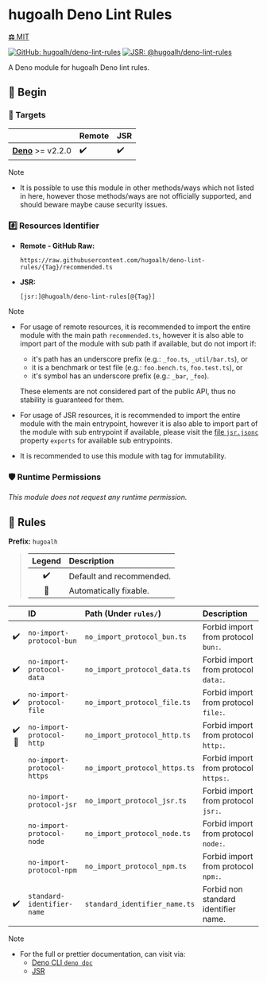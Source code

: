 # hugoalh Deno Lint Rules

[**⚖️** MIT](./LICENSE.md)

[![GitHub: hugoalh/deno-lint-rules](https://img.shields.io/github/v/release/hugoalh/deno-lint-rules?label=hugoalh/deno-lint-rules&labelColor=181717&logo=github&logoColor=ffffff&sort=semver&style=flat "GitHub: hugoalh/deno-lint-rules")](https://github.com/hugoalh/deno-lint-rules)
[![JSR: @hugoalh/deno-lint-rules](https://img.shields.io/jsr/v/@hugoalh/deno-lint-rules?label=@hugoalh/deno-lint-rules&labelColor=F7DF1E&logo=jsr&logoColor=000000&style=flat "JSR: @hugoalh/deno-lint-rules")](https://jsr.io/@hugoalh/deno-lint-rules)

A Deno module for hugoalh Deno lint rules.

## 🔰 Begin

### 🎯 Targets

|  | **Remote** | **JSR** |
|:--|:--|:--|
| **[Deno](https://deno.land/)** >= v2.2.0 | ✔️ | ✔️ |

> [!NOTE]
> - It is possible to use this module in other methods/ways which not listed in here, however those methods/ways are not officially supported, and should beware maybe cause security issues.

### #️⃣ Resources Identifier

- **Remote - GitHub Raw:**
  ```
  https://raw.githubusercontent.com/hugoalh/deno-lint-rules/{Tag}/recommended.ts
  ```
- **JSR:**
  ```
  [jsr:]@hugoalh/deno-lint-rules[@{Tag}]
  ```

> [!NOTE]
> - For usage of remote resources, it is recommended to import the entire module with the main path `recommended.ts`, however it is also able to import part of the module with sub path if available, but do not import if:
>
>   - it's path has an underscore prefix (e.g.: `_foo.ts`, `_util/bar.ts`), or
>   - it is a benchmark or test file (e.g.: `foo.bench.ts`, `foo.test.ts`), or
>   - it's symbol has an underscore prefix (e.g.: `_bar`, `_foo`).
>
>   These elements are not considered part of the public API, thus no stability is guaranteed for them.
> - For usage of JSR resources, it is recommended to import the entire module with the main entrypoint, however it is also able to import part of the module with sub entrypoint if available, please visit the [file `jsr.jsonc`](./jsr.jsonc) property `exports` for available sub entrypoints.
> - It is recommended to use this module with tag for immutability.

### 🛡️ Runtime Permissions

*This module does not request any runtime permission.*

## 🧩 Rules

**Prefix:** `hugoalh`

> | **Legend** | **Description** |
> |:-:|:--|
> | ✔️ | Default and recommended. |
> | 🔧 | Automatically fixable. |

|  | **ID** | **Path (Under `rules/`)** | **Description** |
|:-:|:--|:--|:--|
| ✔️ | `no-import-protocol-bun` | `no_import_protocol_bun.ts` | Forbid import from protocol `bun:`. |
| ✔️ | `no-import-protocol-data` | `no_import_protocol_data.ts` | Forbid import from protocol `data:`. |
| ✔️ | `no-import-protocol-file` | `no_import_protocol_file.ts` | Forbid import from protocol `file:`. |
| ✔️🔧 | `no-import-protocol-http` | `no_import_protocol_http.ts` | Forbid import from protocol `http:`. |
|  | `no-import-protocol-https` | `no_import_protocol_https.ts` | Forbid import from protocol `https:`. |
|  | `no-import-protocol-jsr` | `no_import_protocol_jsr.ts` | Forbid import from protocol `jsr:`. |
|  | `no-import-protocol-node` | `no_import_protocol_node.ts` | Forbid import from protocol `node:`. |
|  | `no-import-protocol-npm` | `no_import_protocol_npm.ts` | Forbid import from protocol `npm:`. |
| ✔️ | `standard-identifier-name` | `standard_identifier_name.ts` | Forbid non standard identifier name. |

> [!NOTE]
> - For the full or prettier documentation, can visit via:
>   - [Deno CLI `deno doc`](https://docs.deno.com/runtime/reference/cli/documentation_generator/)
>   - [JSR](https://jsr.io/@hugoalh/deno-lint-rules)
